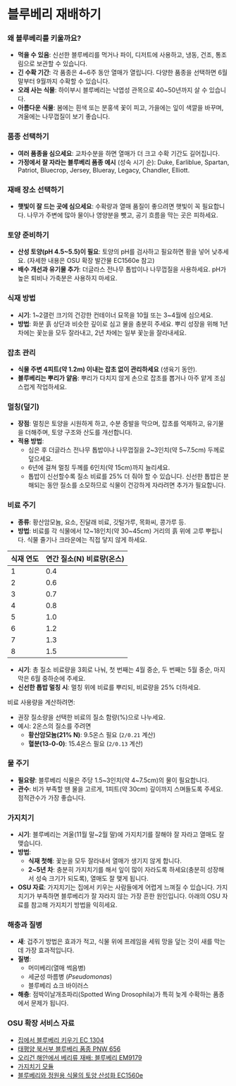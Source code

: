 # 블루베리 재배하기

### 왜 블루베리를 키울까요?
- **먹을 수 있음**: 신선한 블루베리를 먹거나 파이, 디저트에 사용하고, 냉동, 건조, 통조림으로 보관할 수 있습니다.
- **긴 수확 기간**: 각 품종은 4~6주 동안 열매가 열립니다. 다양한 품종을 선택하면 6월 말부터 9월까지 수확할 수 있습니다.
- **오래 사는 식물**: 하이부시 블루베리는 낙엽성 관목으로 40~50년까지 살 수 있습니다.
- **아름다운 식물**: 봄에는 흰색 또는 분홍색 꽃이 피고, 가을에는 잎이 색깔을 바꾸며, 겨울에는 나무껍질이 보기 좋습니다.

### 품종 선택하기
- **여러 품종을 심으세요**: 교차수분을 하면 열매가 더 크고 수확 기간도 길어집니다.
- **가정에서 잘 자라는 블루베리 품종 예시** (성숙 시기 순): Duke, Earliblue, Spartan, Patriot, Bluecrop, Jersey, Blueray, Legacy, Chandler, Elliott.

### 재배 장소 선택하기
- **햇빛이 잘 드는 곳에 심으세요**: 수확량과 열매 품질이 좋으려면 햇빛이 꼭 필요합니다. 나무가 주변에 많아 물이나 영양분을 뺏고, 공기 흐름을 막는 곳은 피하세요.

### 토양 준비하기
- **산성 토양(pH 4.5~5.5)이 필요**: 토양의 pH를 검사하고 필요하면 황을 넣어 낮추세요. (자세한 내용은 OSU 확장 발간물 EC1560e 참고)
- **배수 개선과 유기물 추가**: 더글라스 전나무 톱밥이나 나무껍질을 사용하세요. pH가 높은 퇴비나 가축분은 사용하지 마세요.

### 식재 방법
- **시기**: 1~2갤런 크기의 건강한 컨테이너 묘목을 10월 또는 3~4월에 심으세요.
- **방법**: 화분 흙 상단과 비슷한 깊이로 심고 물을 충분히 주세요. 뿌리 성장을 위해 1년 차에는 꽃눈을 모두 잘라내고, 2년 차에는 일부 꽃눈을 잘라내세요.

### 잡초 관리
- **식물 주변 4피트(약 1.2m) 이내는 잡초 없이 관리하세요** (생육기 동안).
- **블루베리는 뿌리가 얕음**: 뿌리가 다치지 않게 손으로 잡초를 뽑거나 아주 얕게 조심스럽게 작업하세요.

### 멀칭(덮기)
- **장점**: 멀칭은 토양을 시원하게 하고, 수분 증발을 막으며, 잡초를 억제하고, 유기물을 더해주며, 토양 구조와 산도를 개선합니다.
- **적용 방법**:
  - 심은 후 더글라스 전나무 톱밥이나 나무껍질을 2~3인치(약 5~7.5cm) 두께로 덮으세요.
  - 6년에 걸쳐 멀칭 두께를 6인치(약 15cm)까지 늘리세요.
  - 톱밥이 신선할수록 질소 비료를 25% 더 줘야 할 수 있습니다. 신선한 톱밥은 분해되는 동안 질소를 소모하므로 식물이 건강하게 자라려면 추가가 필요합니다.

### 비료 주기
- **종류**: 황산암모늄, 요소, 진달래 비료, 깃털가루, 목화씨, 콩가루 등.
- **방법**: 비료를 각 식물에서 12~18인치(약 30~45cm) 거리의 흙 위에 고루 뿌립니다. 식물 줄기나 크라운에는 직접 닿지 않게 하세요.


| 식재 연도 | 연간 질소(N) 비료량(온스) |
|-----------|--------------------------|
| 1         | 0.4                      |
| 2         | 0.6                      |
| 3         | 0.7                      |
| 4         | 0.8                      |
| 5         | 1.0                      |
| 6         | 1.2                      |
| 7         | 1.3                      |
| 8         | 1.5                      |

- **시기**: 총 질소 비료량을 3회로 나눠, 첫 번째는 4월 중순, 두 번째는 5월 중순, 마지막은 6월 중하순에 주세요.
- **신선한 톱밥 멀칭 시**: 멀칭 위에 비료를 뿌리되, 비료량을 25% 더하세요.


비료 사용량을 계산하려면:
- 권장 질소량을 선택한 비료의 질소 함량(%)으로 나누세요.
- 예시: 2온스의 질소를 주려면
  - **황산암모늄(21% N)**: 9.5온스 필요 (`2/0.21` 계산)
  - **혈분(13-0-0)**: 15.4온스 필요 (`2/0.13` 계산)

### 물 주기
- **필요량**: 블루베리 식물은 주당 1.5~3인치(약 4~7.5cm)의 물이 필요합니다.
- **관수**: 비가 부족할 땐 물을 고르게, 1피트(약 30cm) 깊이까지 스며들도록 주세요. 점적관수가 가장 좋습니다.

### 가지치기
- **시기**: 블루베리는 겨울(11월 말~2월 말)에 가지치기를 잘해야 잘 자라고 열매도 잘 맺습니다.
- **방법**:
  - **식재 첫해**: 꽃눈을 모두 잘라내서 열매가 생기지 않게 합니다.
  - **2~5년 차**: 충분히 가지치기를 해서 잎이 많이 자라도록 하세요(충분히 성장해서 성숙 크기가 되도록), 열매도 잘 맺게 됩니다.
- **OSU 자료**: 가지치기는 집에서 키우는 사람들에게 어렵게 느껴질 수 있습니다. 가지치기가 부족하면 블루베리가 잘 자라지 않는 가장 흔한 원인입니다. 아래의 OSU 자료를 참고해 가지치기 방법을 익히세요.

### 해충과 질병
- **새**: 겁주기 방법은 효과가 적고, 식물 위에 프레임을 세워 망을 덮는 것이 새를 막는 데 가장 효과적입니다.
- **질병**:
  - 머미베리(열매 썩음병)
  - 세균성 마름병 (*Pseudomonas*)
  - 블루베리 쇼크 바이러스
- **해충**: 점박이날개초파리(Spotted Wing Drosophila)가 특히 늦게 수확하는 품종에서 문제가 됩니다.

### OSU 확장 서비스 자료
- [집에서 블루베리 키우기 EC 1304](https://catalog.extension.oregonstate.edu/)
- [태평양 북서부 블루베리 품종 PNW 656](https://catalog.extension.oregonstate.edu/)
- [오리건 해안에서 베리류 재배: 블루베리 EM9179](https://catalog.extension.oregonstate.edu/)
- [가지치기 모듈](https://workspace.oregonstate.edu/course/pruning-blueberries?hsLang=en)
- [블루베리와 정원용 식물의 토양 산성화 EC1560e](https://catalog.extension.oregonstate.edu/)
